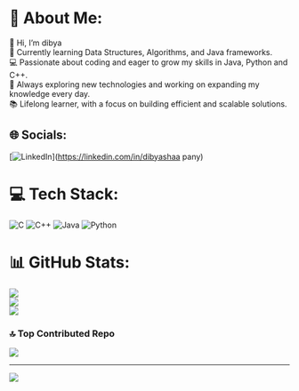 # 💫 About Me:
👋 Hi, I’m dibya<br>🌱 Currently learning Data Structures, Algorithms, and Java frameworks.<br>💻 Passionate about coding and eager to grow my skills in Java, Python and C++.<br>🚀 Always exploring new technologies and working on expanding my knowledge every day.<br>📚 Lifelong learner, with a focus on building efficient and scalable solutions.


## 🌐 Socials:
[![LinkedIn](https://img.shields.io/badge/LinkedIn-%230077B5.svg?logo=linkedin&logoColor=white)](https://linkedin.com/in/dibyashaa pany) 

# 💻 Tech Stack:
![C](https://img.shields.io/badge/c-%2300599C.svg?style=for-the-badge&logo=c&logoColor=white) ![C++](https://img.shields.io/badge/c++-%2300599C.svg?style=for-the-badge&logo=c%2B%2B&logoColor=white) ![Java](https://img.shields.io/badge/java-%23ED8B00.svg?style=for-the-badge&logo=openjdk&logoColor=white) ![Python](https://img.shields.io/badge/python-3670A0?style=for-the-badge&logo=python&logoColor=ffdd54)
# 📊 GitHub Stats:
![](https://github-readme-stats.vercel.app/api?username=dipyasaaaa&theme=dark&hide_border=false&include_all_commits=false&count_private=true)<br/>
![](https://github-readme-streak-stats.herokuapp.com/?user=dipyasaaaa&theme=dark&hide_border=false)<br/>
![](https://github-readme-stats.vercel.app/api/top-langs/?username=dipyasaaaa&theme=dark&hide_border=false&include_all_commits=false&count_private=true&layout=compact)

### 🔝 Top Contributed Repo
![](https://github-contributor-stats.vercel.app/api?username=dipyasaaaa&limit=5&theme=dark&combine_all_yearly_contributions=true)

---
[![](https://visitcount.itsvg.in/api?id=dipyasaaaa&icon=0&color=10)](https://visitcount.itsvg.in)

